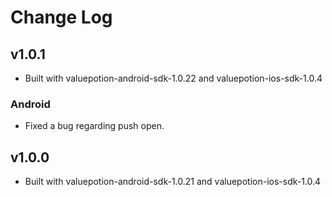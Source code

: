 # Change Log

## v1.0.1
* Built with valuepotion-android-sdk-1.0.22 and valuepotion-ios-sdk-1.0.4

### Android
* Fixed a bug regarding push open.

## v1.0.0
* Built with valuepotion-android-sdk-1.0.21 and valuepotion-ios-sdk-1.0.4
